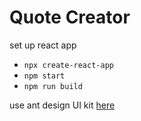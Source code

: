 # Quote Creator

set up react app

- `npx create-react-app`
- `npm start`
- `npm run build`

use ant design UI kit [here](https://ant.design/docs/react/introduce)
